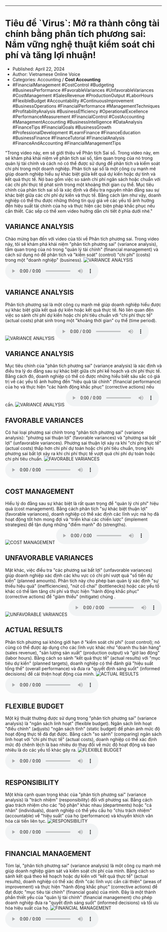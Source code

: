 
---

# Tiêu đề \`Virus`: Mở ra thành công tài chính bằng phân tích phương sai: Nắm vững nghệ thuật kiểm soát chi phí và tăng lợi nhuận!

- Published: April 22, 2024
- Author: Vietnamese Online Voice
- Categories: Accounting / **Cost Accounting**
- #FinancialManagement #CostControl #Budgeting #BusinessPerformance #FavorableVariances #UnfavorableVariances #CostManagement #SalesRevenue #ProductionOutput #LaborHours #FlexibleBudget #Accountability #ContinuousImprovement #BusinessOperations #FinancialPerformance #ManagementTechniques #ProfitabilityAnalysis #BusinessEfficiency #OperationalExcellence #PerformanceMeasurement #FinancialControl #CostAccounting #ManagementAccounting #BusinessIntelligence #DataAnalysis #FinanceTips #FinancialGoals #BusinessGrowth #ProfessionalDevelopment #LearnFinance #FinanceEducation #BusinessFinance #FinanceTutorial #FinancialAnalysis #FinanceAndAccounting #FinancialManagementTips

"Trong video này, em sẽ giới thiệu về Phân tích Sai số. Trong video này, em sẽ khám phá khái niệm về phân tích sai số, tầm quan trọng của nó trong quản lý tài chính và cách nó có thể được sử dụng để phân tích và kiểm soát chi phí trong một doanh nghiệp. Phân tích sai số là một công cụ mạnh mẽ giúp doanh nghiệp hiểu sự khác biệt giữa kết quả dự kiến hoặc dự tính và kết quả thực tế. Nó bao gồm việc so sánh chi phí ngân sách hoặc chuẩn với các chi phí thực tế phát sinh trong một khoảng thời gian cụ thể. Mục tiêu chính của phân tích sai số là xác định và điều tra nguyên nhân đằng sau sự khác biệt giữa các chi phí dự kiến và thực tế. Bằng cách làm như vậy, doanh nghiệp có thể thu được những thông tin quý giá về các yếu tố ảnh hưởng đến hiệu suất tài chính của họ và thực hiện các biện pháp khắc phục nếu cần thiết. Các sếp có thể xem video hướng dẫn chi tiết ở phía dưới nhé."


## VARIANCE ANALYSIS

Chào mừng bạn đến với video của tôi về Phân tích phương sai. Trong video này, tôi sẽ khám phá khái niệm "phân tích phương sai" (variance analysis), tầm quan trọng của nó trong "quản lý tài chính" (financial management) và cách sử dụng nó để phân tích và "kiểm soát" (control) "chi phí" (costs) trong một "doanh nghiệp" (business).
![VARIANCE ANALYSIS](https://http-archiver-apis-production-80.schnworks.com/storage/images/transitions/2024-04-22/transition--19864235734-Montserrat-ExtraBold-9C27B0.jpg)
<audio controls>
    <source src="https://http-archiver-apis-production-80.schnworks.com/storage/audio/file-12158029985.mp3" type="audio/mpeg">
</audio>



## VARIANCE ANALYSIS

Phân tích phương sai là một công cụ mạnh mẽ giúp doanh nghiệp hiểu được sự khác biệt giữa kết quả dự kiến ​​hoặc kết quả thực tế. Nó liên quan đến việc so sánh chi phí dự kiến ​​hoặc chi phí tiêu chuẩn với "chi phí thực tế" (actual costs) phát sinh trong một "khoảng thời gian" cụ thể (time period).
![VARIANCE ANALYSIS](https://http-archiver-apis-production-80.schnworks.com/storage/images/transitions/2024-04-22/transition-6986753462-Montserrat-SemiBold-880E4F.jpg)
<audio controls>
    <source src="https://http-archiver-apis-production-80.schnworks.com/storage/audio/file-7746830051.mp3" type="audio/mpeg">
</audio>



## VARIANCE ANALYSIS

Mục tiêu chính của "phân tích phương sai" (variance analysis) là xác định và điều tra lý do đằng sau sự khác biệt giữa chi phí kế hoạch và chi phí thực tế. Bằng cách đó, doanh nghiệp có thể có được những hiểu biết sâu sắc có giá trị về các yếu tố ảnh hưởng đến "hiệu quả tài chính" (financial performance) của họ và thực hiện "các hành động khắc phục" (corrective actions) nếu cần.
![VARIANCE ANALYSIS](https://http-archiver-apis-production-80.schnworks.com/storage/images/transitions/2024-04-22/transition-5421633700-Montserrat-Medium-004895.jpg)
<audio controls>
    <source src="https://http-archiver-apis-production-80.schnworks.com/storage/audio/file-26625672055.mp3" type="audio/mpeg">
</audio>



## FAVORABLE VARIANCES

Có hai loại phương sai chính trong "phân tích phương sai" (variance analysis): "phương sai thuận lợi" (favorable variances) và "phương sai bất lợi" (unfavorable variances). Phương sai thuận lợi xảy ra khi "chi phí thực tế" (actual costs) thấp hơn chi phí dự toán hoặc chi phí tiêu chuẩn, trong khi phương sai bất lợi xảy ra khi chi phí thực tế vượt quá chi phí dự toán hoặc chi phí tiêu chuẩn.
![FAVORABLE VARIANCES](https://http-archiver-apis-production-80.schnworks.com/storage/images/transitions/2024-04-22/transition-6052965284-Montserrat-SemiBold-303F9F.jpg)
<audio controls>
    <source src="https://http-archiver-apis-production-80.schnworks.com/storage/audio/file-6019916662.mp3" type="audio/mpeg">
</audio>



## COST MANAGEMENT

Hiểu lý do đằng sau sự khác biệt là rất quan trọng để "quản lý chi phí" hiệu quả (cost management). Bằng cách phân tích "sự khác biệt thuận lợi" (favorable variances), doanh nghiệp có thể xác định các lĩnh vực mà họ đã hoạt động tốt hơn mong đợi và "triển khai các chiến lược" (implement strategies) để tận dụng những "điểm mạnh" đó (strengths).
![COST MANAGEMENT](https://http-archiver-apis-production-80.schnworks.com/storage/images/transitions/2024-04-22/transition--8041332310-Montserrat-Thin-004895.jpg)
<audio controls>
    <source src="https://http-archiver-apis-production-80.schnworks.com/storage/audio/file-13736511875.mp3" type="audio/mpeg">
</audio>



## UNFAVORABLE VARIANCES

Mặt khác, việc điều tra "các phương sai bất lợi" (unfavorable variances) giúp doanh nghiệp xác định các khu vực có chi phí vượt quá "số tiền dự kiến" (planned amounts). Phân tích này cho phép ban quản lý xác định "sự thiếu hiệu quả" (inefficiencies), "nút cổ chai" (bottlenecks) hoặc các yếu tố khác có thể làm tăng chi phí và thực hiện "hành động khắc phục" (corrective actions) để "giảm thiểu" (mitigate) chúng .
![UNFAVORABLE VARIANCES](https://http-archiver-apis-production-80.schnworks.com/storage/images/transitions/2024-04-22/transition-5539143182-Montserrat-ExtraBold-9C27B0.jpg)
<audio controls>
    <source src="https://http-archiver-apis-production-80.schnworks.com/storage/audio/file-53939207634.mp3" type="audio/mpeg">
</audio>



## ACTUAL RESULTS

Phân tích phương sai không giới hạn ở "kiểm soát chi phí" (cost control); nó cũng có thể được áp dụng cho các lĩnh vực khác như "doanh thu bán hàng" (sales revenue), "sản lượng sản xuất" (production output) và "giờ lao động" (labor hours). Bằng cách so sánh "kết quả thực tế" (actual results) với "mục tiêu dự kiến" (planned targets), doanh nghiệp có thể đánh giá "hiệu suất tổng thể" (overall performance) và đưa ra "quyết định sáng suốt" (informed decisions) để cải thiện hoạt động của mình.
![ACTUAL RESULTS](https://http-archiver-apis-production-80.schnworks.com/storage/images/transitions/2024-04-22/transition--13264285330-Montserrat-ExtraBold-303F9F.jpg)
<audio controls>
    <source src="https://http-archiver-apis-production-80.schnworks.com/storage/audio/file-28451663045.mp3" type="audio/mpeg">
</audio>



## FLEXIBLE BUDGET

Một kỹ thuật thường được sử dụng trong "phân tích phương sai" (variance analysis) là "ngân sách linh hoạt" (flexible budget). Ngân sách linh hoạt "điều chỉnh" (adjusts) "ngân sách tĩnh" (static budget) để phản ánh mức độ hoạt động thực tế đã đạt được. Bằng cách "so sánh" (comparing) ngân sách linh hoạt với "chi phí thực tế" (actual costs), doanh nghiệp có thể xác định mức độ chênh lệch là bao nhiêu do thay đổi về mức độ hoạt động và bao nhiêu là do các yếu tố khác gây ra.
![FLEXIBLE BUDGET](https://http-archiver-apis-production-80.schnworks.com/storage/images/transitions/2024-04-22/transition--6434623667-Montserrat-Regular-880E4F.jpg)
<audio controls>
    <source src="https://http-archiver-apis-production-80.schnworks.com/storage/audio/file-59801755375.mp3" type="audio/mpeg">
</audio>



## RESPONSIBILITY

Một khía cạnh quan trọng khác của "phân tích phương sai" (variance analysis) là "trách nhiệm" (responsibility) đối với phương sai. Bằng cách giao trách nhiệm cho các "bộ phận" khác nhau (departments) hoặc "cá nhân" (individuals), doanh nghiệp có thể yêu cầu họ "chịu trách nhiệm" (accountable) về "hiệu suất" của họ (performance) và khuyến khích văn hóa cải tiến liên tục.
![RESPONSIBILITY](https://http-archiver-apis-production-80.schnworks.com/storage/images/transitions/2024-04-22/transition--12460188946-Montserrat-SemiBold-1A237E.jpg)
<audio controls>
    <source src="https://http-archiver-apis-production-80.schnworks.com/storage/audio/file-19073639619.mp3" type="audio/mpeg">
</audio>



## FINANCIAL MANAGEMENT

Tóm lại, "phân tích phương sai" (variance analysis) là một công cụ mạnh mẽ giúp doanh nghiệp giám sát và kiểm soát chi phí của mình. Bằng cách so sánh kết quả theo kế hoạch hoặc dự kiến ​​với "kết quả thực tế" (actual results), doanh nghiệp có thể xác định "các lĩnh vực cần cải thiện" (areas of improvement) và thực hiện "hành động khắc phục" (corrective actions) để đạt được "mục tiêu tài chính" (financial goals) của mình. Đây là một thành phần thiết yếu của "quản lý tài chính" (financial management) cho phép doanh nghiệp đưa ra "quyết định sáng suốt" (informed decisions) và tối ưu hóa hiệu suất của họ.
![FINANCIAL MANAGEMENT](https://http-archiver-apis-production-80.schnworks.com/storage/images/transitions/2024-04-22/transition-33109612603-Montserrat-Regular-7B1FA2.jpg)
<audio controls>
    <source src="https://http-archiver-apis-production-80.schnworks.com/storage/audio/file-15889760596.mp3" type="audio/mpeg">
</audio>

